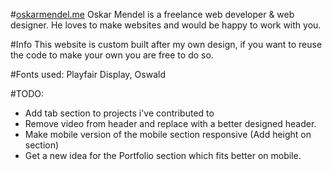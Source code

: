 #[oskarmendel.me](http://oskarmendel.me/)
Oskar Mendel is a freelance web developer & web designer. He loves to make websites and would be happy to work with you.

#Info
This website is custom built after my own design, if you want to reuse the code to make your own you are free to do so.

#Fonts used:
Playfair Display, Oswald

#TODO:
* Add tab section to projects i've contributed to
* Remove video from header and replace with a better designed header.
* Make mobile version of the mobile section responsive (Add height on section)
* Get a new idea for the Portfolio section which fits better on mobile.
